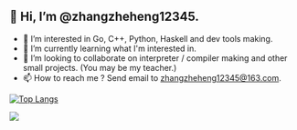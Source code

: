 ## 👋 Hi, I’m @zhangzheheng12345. 
- 👀 I’m interested in Go, C++, Python, Haskell and dev tools making.
- 🌱 I’m currently learning what I'm interested in.
- 💞️ I’m looking to collaborate on interpreter / compiler making and other small projects. (You may be my teacher.)
- 📫 How to reach me ? Send email to zhangzheheng12345@163.com.

[![Top Langs](https://github-readme-stats.vercel.app/api/top-langs/?username=zhangzheheng12345&layout=compact)](https://github.com/zhangzheheng12345/github-readme-stats)

![](https://github-readme-stats.vercel.app/api?username=zhangzheheng12345&show_icons=true&theme=tokyonight)